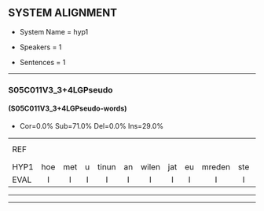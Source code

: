 
## SYSTEM ALIGNMENT

- System Name = hyp1

- Speakers = 1

- Sentences = 1

---

### S05C011V3_3+4LGPseudo

#### (S05C011V3_3+4LGPseudo-words)

- Cor=0.0%	Sub=71.0%	Del=0.0%	Ins=29.0%

|  |  |  |  |  |  |  |  |  |  |  |  |  |  |  |  |  |  |  |  |  |  |  |  |  |  |  |  |  |  |  |  |  |  |  |  |  |  |  |  |  |  |  |  |  |  |  |  |  |  |  |  |  |  |  |  |  |  |  |  |  |  |  |  |  |  |  |  |  |  |  |  |  |  |  |  |  |  |  |  |  |  |  |  |  |  |  |  |  |  |  |  |  |  |
|:--- |:---:|:---:|:---:|:---:|:---:|:---:|:---:|:---:|:---:|:---:|:---:|:---:|:---:|:---:|:---:|:---:|:---:|:---:|:---:|:---:|:---:|:---:|:---:|:---:|:---:|:---:|:---:|:---:|:---:|:---:|:---:|:---:|:---:|:---:|:---:|:---:|:---:|:---:|:---:|:---:|:---:|:---:|:---:|:---:|:---:|:---:|:---:|:---:|:---:|:---:|:---:|:---:|:---:|:---:|:---:|:---:|:---:|:---:|:---:|:---:|:---:|:---:|:---:|:---:|:---:|:---:|:---:|:---:|:---:|:---:|:---:|:---:|:---:|:---:|:---:|:---:|:---:|:---:|:---:|:---:|:---:|:---:|:---:|:---:|:---:|:---:|:---:|:---:|:---:|:---:|:---:|:---:|:---:|
| REF |  |  |  |  |  |  |  |  |  |  |  |  |  |  |  |  |  |  |  |  |  |  |  |  |  |  |  | ometuif | toejietsen | oonwijlen | jattesiet | *s | nurudien | *s | stoenydaas | *s | deuveltek | juitonie | gevijdel | sidowaan | *s | spekkeraai | wachteniek | verpierik | *s | nappegreeuw | mantaroen | *s | schielendaspen | *s | crobeklunker | * | *s | kabbestepen | verwarig*(verwarring) | *s | ooiebiekje | *s | fandelig | *s | jalekrewen | *s | smoralij | *s | zeekvlachine | *s | kanaroe | *s | toineetlijgen | *s | meitsegrok | *s | kantelogsten | * | *s | choporatie | zennebral | ijraspangen | blottenduuf | girdofhaalder | tobbermoeit | *s | poentalschouden | * | *s | * | *s | verbrakkertje | gerauwejaak | * | * | *s | hapeneren |
| HYP1 | hoe | met | u | tinun | an | wilen | jat | eu | mreden | ste | das | u | et | ji | doh | nie | ge | zijn | er | se | dolan | kijk | a | ga | wachte | niek | vabrek | na | pereel | war | kare | lent | aspen | grobegen | linker | tames | t | tem | za | wa | oe | mek | vam | delling | ja | nekeen | sromali | agem | kemario | tine | legen | moek | zeg | wak | an | t | e | oosten | hoog | ah | ondermiend | dan | cpogate | e | ga | eja | vanspanne | iederin | nog | naar | buiten | is | ie | blage | dan | etwesu | blat | en | dee | gildefeler | t | hebben | darmoeid | boenahaede | en | havendel | van | een | bakartje | gebra | e | jet | hatann |
| EVAL | I | I | I | I | I | I | I | I | I | I | I | I | I | I | I | I | I | I | I | I | I | I | I | I | I | I | I | S | S | S | S | S | S | S | S | S | S | S | S | S | S | S | S | S | S | S | S | S | S | S | S | S | S | S | S | S | S | S | S | S | S | S | S | S | S | S | S | S | S | S | S | S | S | S | S | S | S | S | S | S | S | S | S | S | S | S | S | S | S | S | S | S | S |
---

---
